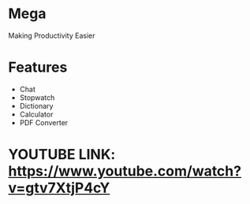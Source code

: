# Mega

Making Productivity Easier


# Features

- Chat
- Stopwatch
- Dictionary
- Calculator
- PDF Converter

# YOUTUBE LINK: https://www.youtube.com/watch?v=gtv7XtjP4cY
